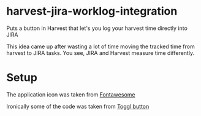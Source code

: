 # harvest-jira-worklog-integration
Puts a button in Harvest that let's you log your harvest time directly into JIRA

This idea came up after wasting a lot of time moving the tracked time from harvest to JIRA tasks. You see, JIRA and Harvest measure time differently.


# Setup

The application icon was taken from [Fontawesome](http://fontawesome.io)

Ironically some of the code was taken from [Toggl button](https://github.com/toggl/toggl-button)
